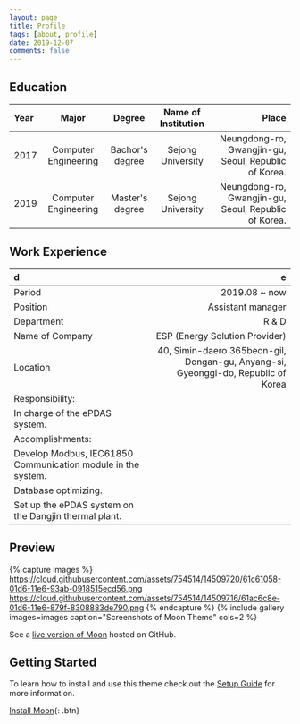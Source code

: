 ```yaml
---
layout: page
title: Profile
tags: [about, profile]
date: 2019-12-07
comments: false
---
```


## Education

| Year | Major | Degree | Name of Institution | Place |
|:------|:-------------:|:----------:|:--------------------:|----------------------------------------:|
| 2017 | Computer Engineering | Bachor's degree | Sejong University | Neungdong-ro, Gwangjin-gu, Seoul, Republic of Korea. |
| 2019 | Computer Engineering | Master's degree | Sejong University | Neungdong-ro, Gwangjin-gu, Seoul, Republic of Korea. |


## Work Experience

| d | e |
|:------------|-----------------------------------------------------------------------------------:|
| Period | 2019.08 ~ now |
| Position | Assistant manager |
| Department | R & D |
| Name of Company | ESP (Energy Solution Provider) |
| Location | 40, Simin-daero 365beon-gil, Dongan-gu, Anyang-si, Gyeonggi-do, Republic of Korea |
| Responsibility: |
| In charge of the ePDAS system. |
| Accomplishments: |
| Develop Modbus, IEC61850 Communication module in the system. |
| Database optimizing. |
| Set up the ePDAS system on the Dangjin thermal plant. |


## Preview

{% capture images %}
    https://cloud.githubusercontent.com/assets/754514/14509720/61c61058-01d6-11e6-93ab-0918515ecd56.png
    https://cloud.githubusercontent.com/assets/754514/14509716/61ac6c8e-01d6-11e6-879f-8308883de790.png
{% endcapture %}
{% include gallery images=images caption="Screenshots of Moon Theme" cols=2 %}

See a [live version of Moon](http://taylantatli.github.io/Moon) hosted on GitHub.

## Getting Started

To learn how to install and use this theme check out the [Setup Guide](http://taylantatli.me/Moon/moon-theme/) for more information.
      
[Install Moon](https://github.com/TaylanTatli/Moon){: .btn}
